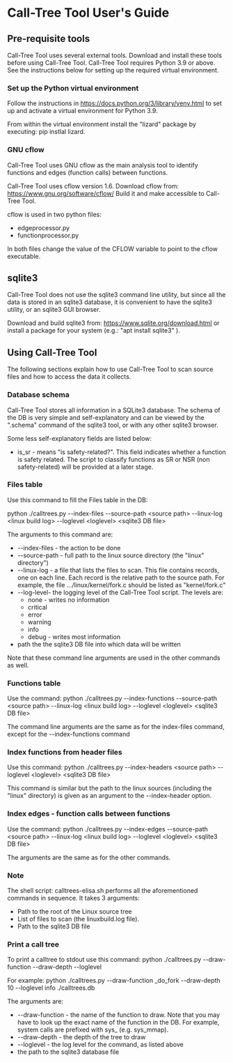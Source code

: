 # Call-Tree Tool User's Guide

## Pre-requisite tools
Call-Tree Tool uses several external tools. Download and install these tools before using Call-Tree Tool. 
Call-Tree Tool requires Python 3.9 or above. See the instructions below for setting up the required virtual environment.

### Set up the Python virtual environment
Follow the instructions in https://docs.python.org/3/library/venv.html to set up and activate a virtual environment for Python 3.9.

From within the virtual environment install the "lizard" package by executing: pip instlal lizard.

### GNU cflow
Call-Tree Tool uses GNU cflow as the main analysis tool to identify functions and edges (function calls) between functions.

Call-Tree Tool uses cflow version 1.6.
Download cflow from: https://www.gnu.org/software/cflow/
Build it and make accessible to Call-Tree Tool.

cflow is used in two python files:
* edgeprocessor.py
* functionprocessor.py

In both files change the value of the CFLOW variable to point to the cflow executable.

## sqlite3
Call-Tree Tool does not use the sqlite3 command line utility, but since all the data is stored in an sqlite3 database, it is convenient to have the sqlite3 utility, or an sqlite3 GUI browser.

Download and build sqlite3 from: https://www.sqlite.org/download.html or install a package for your system (e.g.: "apt install sqlite3" ).

## Using Call-Tree Tool
The following sections explain how to use Call-Tree Tool to scan source files and how to access the data it collects.

### Database schema
Call-Tree Tool stores all information in a SQLite3 database. The schema of the DB is very simple and self-explanatory and can be viewed by the ".schema" command of the sqlite3 tool, or with any other sqlite3 browser.

Some less self-explanatory fields are listed below:
* is_sr - means "is safety-related?". This field indicates whether a function is safety related. The script to classify functions as SR or NSR (non safety-related) will be provided at a later stage.

### Files table 
Use this command to fill the Files table in the DB:

python ./calltrees.py --index-files --source-path \<source path> --linux-log \<linux build log> --loglevel \<loglevel> \<sqlite3 DB file>

The arguments to this command are:
* --index-files - the action to be done
* --source-path - full path to the linux source directory (the "linux" directory")
* --linux-log - a file that lists the files to scan. This file contains records, one on each line. Each record is the relative path to the source path. For example, the file .../linux/kernel/fork.c should be listed as "kernel/fork.c"
* --log-level- the logging level of the Call-Tree Tool script. The levels are:
  * none - writes no information
  * critical
  * error
  * warning
  * info
  * debug - writes most information
* path the the sqlite3 DB file into which data will be written

Note that these command line arguments are used in the other commands as well.

### Functions table 
Use the command:
python ./calltrees.py --index-functions --source-path \<source path> --linux-log \<linux build log> --loglevel \<loglevel> \<sqlite3 DB file>

The command line arguments are the same as for the index-files command, except for the --index-functions command

### Index functions from header files
Use this command:
python ./calltrees.py --index-headers \<source path> --loglevel \<loglevel> \<sqlite3 DB file>

This command is similar but the path to the linux sources (including the "linux" directory) is given as an argument to the --index-header option.

### Index edges - function calls between functions
Use the command:
python ./calltrees.py --index-edges --source-path \<source path> --linux-log \<linux build log> --loglevel \<loglevel> \<sqlite3 DB file>

The arguments are the same as for the other commands.

### Note
The shell script: calltrees-elisa.sh performs all the aforementioned commands in sequence. It takes 3 arguments:
* Path to the root of the Linux source tree
* List of files to scan (the linuxbuild.log file).
* Path to the sqlite3 DB file

### Print a call tree
To print a calltree to stdout use this command:
python ./calltrees.py --draw-function <function> --draw-depth <depth> --loglevel <log level> <database file>

For example:
python ./calltrees.py --draw-function _do_fork --draw-depth 10 --loglevel info ./calltrees.db
 
The arguments are:
* --draw-function - the name of the function to draw. Note that you may have to look up the exact name of the function in the DB. For example, system calls are prefixed with sys_ (e.g. sys_mmap).
* --draw-depth - the depth of the tree to draw
* --loglevel - the log level for the command, as listed above
* the path to the sqlite3 database file



